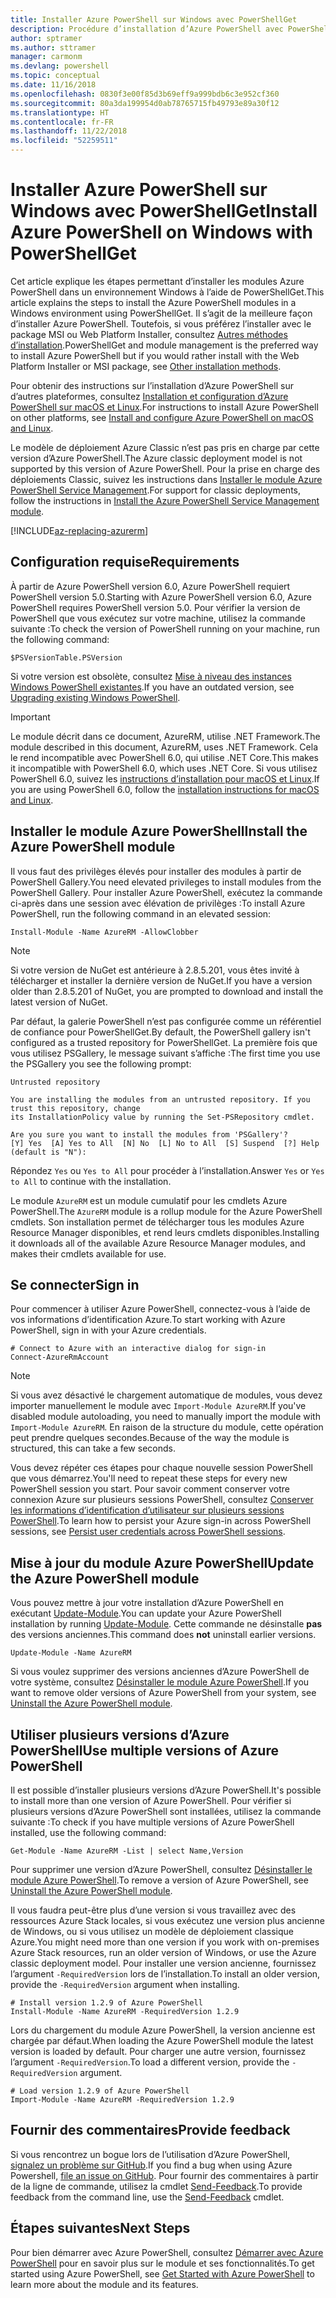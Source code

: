 ```yaml
---
title: Installer Azure PowerShell sur Windows avec PowerShellGet
description: Procédure d’installation d’Azure PowerShell avec PowerShellGet
author: sptramer
ms.author: sttramer
manager: carmonm
ms.devlang: powershell
ms.topic: conceptual
ms.date: 11/16/2018
ms.openlocfilehash: 0830f3e00f85d3b69eff9a999bdb6c3e952cf360
ms.sourcegitcommit: 80a3da199954d0ab78765715fb49793e89a30f12
ms.translationtype: HT
ms.contentlocale: fr-FR
ms.lasthandoff: 11/22/2018
ms.locfileid: "52259511"
---
```

# <a name="install-azure-powershell-on-windows-with-powershellget"></a><span data-ttu-id="20e47-103">Installer Azure PowerShell sur Windows avec PowerShellGet</span><span class="sxs-lookup"><span data-stu-id="20e47-103">Install Azure PowerShell on Windows with PowerShellGet</span></span>

<span data-ttu-id="20e47-104">Cet article explique les étapes permettant d’installer les modules Azure PowerShell dans un environnement Windows à l’aide de PowerShellGet.</span><span class="sxs-lookup"><span data-stu-id="20e47-104">This article explains the steps to install the Azure PowerShell modules in a Windows environment using PowerShellGet.</span></span> <span data-ttu-id="20e47-105">Il s’agit de la meilleure façon d’installer Azure PowerShell. Toutefois, si vous préférez l’installer avec le package MSI ou Web Platform Installer, consultez [Autres méthodes d’installation](other-install.md).</span><span class="sxs-lookup"><span data-stu-id="20e47-105">PowerShellGet and module management is the preferred way to install Azure PowerShell but if you would rather install with the Web Platform Installer or MSI package, see [Other installation methods](other-install.md).</span></span>

<span data-ttu-id="20e47-106">Pour obtenir des instructions sur l’installation d’Azure PowerShell sur d’autres plateformes, consultez [Installation et configuration d’Azure PowerShell sur macOS et Linux](install-azurermps-maclinux.md).</span><span class="sxs-lookup"><span data-stu-id="20e47-106">For instructions to install Azure PowerShell on other platforms, see [Install and configure Azure PowerShell on macOS and Linux](install-azurermps-maclinux.md).</span></span>

<span data-ttu-id="20e47-107">Le modèle de déploiement Azure Classic n’est pas pris en charge par cette version d’Azure PowerShell.</span><span class="sxs-lookup"><span data-stu-id="20e47-107">The Azure classic deployment model is not supported by this version of Azure PowerShell.</span></span> <span data-ttu-id="20e47-108">Pour la prise en charge des déploiements Classic, suivez les instructions dans [Installer le module Azure PowerShell Service Management](/powershell/azure/servicemanagement/install-azure-ps).</span><span class="sxs-lookup"><span data-stu-id="20e47-108">For support for classic deployments, follow the instructions in [Install the Azure PowerShell Service Management module](/powershell/azure/servicemanagement/install-azure-ps).</span></span>

[!INCLUDE[az-replacing-azurerm](../includes/az-replacing-azurerm.md)]

## <a name="requirements"></a><span data-ttu-id="20e47-109">Configuration requise</span><span class="sxs-lookup"><span data-stu-id="20e47-109">Requirements</span></span>

<span data-ttu-id="20e47-110">À partir de Azure PowerShell version 6.0, Azure PowerShell requiert PowerShell version 5.0.</span><span class="sxs-lookup"><span data-stu-id="20e47-110">Starting with Azure PowerShell version 6.0, Azure PowerShell requires PowerShell version 5.0.</span></span> <span data-ttu-id="20e47-111">Pour vérifier la version de PowerShell que vous exécutez sur votre machine, utilisez la commande suivante :</span><span class="sxs-lookup"><span data-stu-id="20e47-111">To check the version of PowerShell running on your machine, run the following command:</span></span>

```powershell-interactive
$PSVersionTable.PSVersion
```

<span data-ttu-id="20e47-112">Si votre version est obsolète, consultez [Mise à niveau des instances Windows PowerShell existantes](/powershell/scripting/setup/installing-windows-powershell?view=powershell-6#upgrading-existing-windows-powershell).</span><span class="sxs-lookup"><span data-stu-id="20e47-112">If you have an outdated version, see [Upgrading existing Windows PowerShell](/powershell/scripting/setup/installing-windows-powershell?view=powershell-6#upgrading-existing-windows-powershell).</span></span>

> [!IMPORTANT]
> <span data-ttu-id="20e47-113">Le module décrit dans ce document, AzureRM, utilise .NET Framework.</span><span class="sxs-lookup"><span data-stu-id="20e47-113">The module described in this document, AzureRM, uses .NET Framework.</span></span> <span data-ttu-id="20e47-114">Cela le rend incompatible avec PowerShell 6.0, qui utilise .NET Core.</span><span class="sxs-lookup"><span data-stu-id="20e47-114">This makes it incompatible with PowerShell 6.0, which uses .NET Core.</span></span> <span data-ttu-id="20e47-115">Si vous utilisez PowerShell 6.0, suivez les [instructions d’installation pour macOS et Linux](install-azurermps-maclinux.md).</span><span class="sxs-lookup"><span data-stu-id="20e47-115">If you are using PowerShell 6.0, follow the [installation instructions for macOS and Linux](install-azurermps-maclinux.md).</span></span>

## <a name="install-the-azure-powershell-module"></a><span data-ttu-id="20e47-116">Installer le module Azure PowerShell</span><span class="sxs-lookup"><span data-stu-id="20e47-116">Install the Azure PowerShell module</span></span>

<span data-ttu-id="20e47-117">Il vous faut des privilèges élevés pour installer des modules à partir de PowerShell Gallery.</span><span class="sxs-lookup"><span data-stu-id="20e47-117">You need elevated privileges to install modules from the PowerShell Gallery.</span></span> <span data-ttu-id="20e47-118">Pour installer Azure PowerShell, exécutez la commande ci-après dans une session avec élévation de privilèges :</span><span class="sxs-lookup"><span data-stu-id="20e47-118">To install Azure PowerShell, run the following command in an elevated session:</span></span>

```powershell-interactive
Install-Module -Name AzureRM -AllowClobber
```

> [!NOTE]
> <span data-ttu-id="20e47-119">Si votre version de NuGet est antérieure à 2.8.5.201, vous êtes invité à télécharger et installer la dernière version de NuGet.</span><span class="sxs-lookup"><span data-stu-id="20e47-119">If you have a version older than 2.8.5.201 of NuGet, you are prompted to download and install the latest version of NuGet.</span></span>

<span data-ttu-id="20e47-120">Par défaut, la galerie PowerShell n’est pas configurée comme un référentiel de confiance pour PowerShellGet.</span><span class="sxs-lookup"><span data-stu-id="20e47-120">By default, the PowerShell gallery isn't configured as a trusted repository for PowerShellGet.</span></span> <span data-ttu-id="20e47-121">La première fois que vous utilisez PSGallery, le message suivant s’affiche :</span><span class="sxs-lookup"><span data-stu-id="20e47-121">The first time you use the PSGallery you see the following prompt:</span></span>

```output
Untrusted repository

You are installing the modules from an untrusted repository. If you trust this repository, change
its InstallationPolicy value by running the Set-PSRepository cmdlet.

Are you sure you want to install the modules from 'PSGallery'?
[Y] Yes  [A] Yes to All  [N] No  [L] No to All  [S] Suspend  [?] Help (default is "N"):
```

<span data-ttu-id="20e47-122">Répondez `Yes` ou `Yes to All` pour procéder à l’installation.</span><span class="sxs-lookup"><span data-stu-id="20e47-122">Answer `Yes` or `Yes to All` to continue with the installation.</span></span>

<span data-ttu-id="20e47-123">Le module `AzureRM` est un module cumulatif pour les cmdlets Azure PowerShell.</span><span class="sxs-lookup"><span data-stu-id="20e47-123">The `AzureRM` module is a rollup module for the Azure PowerShell cmdlets.</span></span> <span data-ttu-id="20e47-124">Son installation permet de télécharger tous les modules Azure Resource Manager disponibles, et rend leurs cmdlets disponibles.</span><span class="sxs-lookup"><span data-stu-id="20e47-124">Installing it downloads all of the available Azure Resource Manager modules, and makes their cmdlets available for use.</span></span>

## <a name="sign-in"></a><span data-ttu-id="20e47-125">Se connecter</span><span class="sxs-lookup"><span data-stu-id="20e47-125">Sign in</span></span>

<span data-ttu-id="20e47-126">Pour commencer à utiliser Azure PowerShell, connectez-vous à l’aide de vos informations d’identification Azure.</span><span class="sxs-lookup"><span data-stu-id="20e47-126">To start working with Azure PowerShell, sign in with your Azure credentials.</span></span>

```powershell-interactive
# Connect to Azure with an interactive dialog for sign-in
Connect-AzureRmAccount
```

> [!NOTE]
>
> <span data-ttu-id="20e47-127">Si vous avez désactivé le chargement automatique de modules, vous devez importer manuellement le module avec `Import-Module AzureRM`.</span><span class="sxs-lookup"><span data-stu-id="20e47-127">If you've disabled module autoloading, you need to manually import the module with `Import-Module AzureRM`.</span></span> <span data-ttu-id="20e47-128">En raison de la structure du module, cette opération peut prendre quelques secondes.</span><span class="sxs-lookup"><span data-stu-id="20e47-128">Because of the way the module is structured, this can take a few seconds.</span></span>


<span data-ttu-id="20e47-129">Vous devez répéter ces étapes pour chaque nouvelle session PowerShell que vous démarrez.</span><span class="sxs-lookup"><span data-stu-id="20e47-129">You'll need to repeat these steps for every new PowerShell session you start.</span></span> <span data-ttu-id="20e47-130">Pour savoir comment conserver votre connexion Azure sur plusieurs sessions PowerShell, consultez [Conserver les informations d’identification d’utilisateur sur plusieurs sessions PowerShell](context-persistence.md).</span><span class="sxs-lookup"><span data-stu-id="20e47-130">To learn how to persist your Azure sign-in across PowerShell sessions, see [Persist user credentials across PowerShell sessions](context-persistence.md).</span></span>

## <a name="update-the-azure-powershell-module"></a><span data-ttu-id="20e47-131">Mise à jour du module Azure PowerShell</span><span class="sxs-lookup"><span data-stu-id="20e47-131">Update the Azure PowerShell module</span></span>

<span data-ttu-id="20e47-132">Vous pouvez mettre à jour votre installation d’Azure PowerShell en exécutant [Update-Module](/powershell/module/powershellget/update-module).</span><span class="sxs-lookup"><span data-stu-id="20e47-132">You can update your Azure PowerShell installation by running [Update-Module](/powershell/module/powershellget/update-module).</span></span> <span data-ttu-id="20e47-133">Cette commande ne désinstalle __pas__ des versions anciennes.</span><span class="sxs-lookup"><span data-stu-id="20e47-133">This command does __not__ uninstall earlier versions.</span></span>

```powershell-interactive
Update-Module -Name AzureRM
```

<span data-ttu-id="20e47-134">Si vous voulez supprimer des versions anciennes d’Azure PowerShell de votre système, consultez [Désinstaller le module Azure PowerShell](uninstall-azurerm-ps.md).</span><span class="sxs-lookup"><span data-stu-id="20e47-134">If you want to remove older versions of Azure PowerShell from your system, see [Uninstall the Azure PowerShell module](uninstall-azurerm-ps.md).</span></span>

## <a name="use-multiple-versions-of-azure-powershell"></a><span data-ttu-id="20e47-135">Utiliser plusieurs versions d’Azure PowerShell</span><span class="sxs-lookup"><span data-stu-id="20e47-135">Use multiple versions of Azure PowerShell</span></span>

<span data-ttu-id="20e47-136">Il est possible d’installer plusieurs versions d’Azure PowerShell.</span><span class="sxs-lookup"><span data-stu-id="20e47-136">It's possible to install more than one version of Azure PowerShell.</span></span> <span data-ttu-id="20e47-137">Pour vérifier si plusieurs versions d’Azure PowerShell sont installées, utilisez la commande suivante :</span><span class="sxs-lookup"><span data-stu-id="20e47-137">To check if you have multiple versions of Azure PowerShell installed, use the following command:</span></span>

```powershell-interactive
Get-Module -Name AzureRM -List | select Name,Version
```

<span data-ttu-id="20e47-138">Pour supprimer une version d’Azure PowerShell, consultez [Désinstaller le module Azure PowerShell](uninstall-azurerm-ps.md).</span><span class="sxs-lookup"><span data-stu-id="20e47-138">To remove a version of Azure PowerShell, see [Uninstall the Azure PowerShell module](uninstall-azurerm-ps.md).</span></span>

<span data-ttu-id="20e47-139">Il vous faudra peut-être plus d’une version si vous travaillez avec des ressources Azure Stack locales, si vous exécutez une version plus ancienne de Windows, ou si vous utilisez un modèle de déploiement classique Azure.</span><span class="sxs-lookup"><span data-stu-id="20e47-139">You might need more than one version if you work with on-premises Azure Stack resources, run an older version of Windows, or use the Azure classic deployment model.</span></span> <span data-ttu-id="20e47-140">Pour installer une version ancienne, fournissez l’argument `-RequiredVersion` lors de l’installation.</span><span class="sxs-lookup"><span data-stu-id="20e47-140">To install an older version, provide the `-RequiredVersion` argument when installing.</span></span>

```powershell-interactive
# Install version 1.2.9 of Azure PowerShell
Install-Module -Name AzureRM -RequiredVersion 1.2.9
```

<span data-ttu-id="20e47-141">Lors du chargement du module Azure PowerShell, la version ancienne est chargée par défaut.</span><span class="sxs-lookup"><span data-stu-id="20e47-141">When loading the Azure PowerShell module the latest version is loaded by default.</span></span> <span data-ttu-id="20e47-142">Pour charger une autre version, fournissez l’argument `-RequiredVersion`.</span><span class="sxs-lookup"><span data-stu-id="20e47-142">To load a different version, provide the `-RequiredVersion` argument.</span></span>

```powershell-interactive
# Load version 1.2.9 of Azure PowerShell
Import-Module -Name AzureRM -RequiredVersion 1.2.9
```

## <a name="provide-feedback"></a><span data-ttu-id="20e47-143">Fournir des commentaires</span><span class="sxs-lookup"><span data-stu-id="20e47-143">Provide feedback</span></span>

<span data-ttu-id="20e47-144">Si vous rencontrez un bogue lors de l’utilisation d’Azure PowerShell, [signalez un problème sur GitHub](https://github.com/Azure/azure-powershell/issues).</span><span class="sxs-lookup"><span data-stu-id="20e47-144">If you find a bug when using Azure Powershell, [file an issue on GitHub](https://github.com/Azure/azure-powershell/issues).</span></span>
<span data-ttu-id="20e47-145">Pour fournir des commentaires à partir de la ligne de commande, utilisez la cmdlet [Send-Feedback](/powershell/module/azurerm.profile/send-feedback).</span><span class="sxs-lookup"><span data-stu-id="20e47-145">To provide feedback from the command line, use the [Send-Feedback](/powershell/module/azurerm.profile/send-feedback) cmdlet.</span></span>

## <a name="next-steps"></a><span data-ttu-id="20e47-146">Étapes suivantes</span><span class="sxs-lookup"><span data-stu-id="20e47-146">Next Steps</span></span>

<span data-ttu-id="20e47-147">Pour bien démarrer avec Azure PowerShell, consultez [Démarrer avec Azure PowerShell](get-started-azureps.md) pour en savoir plus sur le module et ses fonctionnalités.</span><span class="sxs-lookup"><span data-stu-id="20e47-147">To get started using Azure PowerShell, see [Get Started with Azure PowerShell](get-started-azureps.md) to learn more about the module and its features.</span></span>
